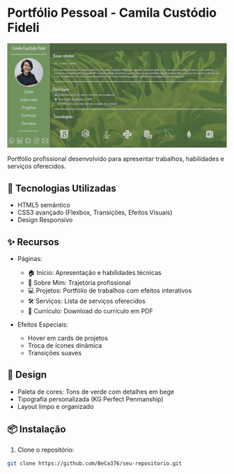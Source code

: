 # Portfólio Pessoal - Camila Custódio Fideli

![Preview do Portfólio](/static/assets/preview.png)

Portfólio profissional desenvolvido para apresentar trabalhos, habilidades e serviços oferecidos.

## 🚀 Tecnologias Utilizadas
- HTML5 semântico
- CSS3 avançado (Flexbox, Transições, Efeitos Visuais)
- Design Responsivo

## ✨ Recursos
- Páginas:
  - 🏠 Início: Apresentação e habilidades técnicas
  - 👩 Sobre Mim: Trajetória profissional
  - 💻 Projetos: Portfólio de trabalhos com efeitos interativos
  - 🛠 Serviços: Lista de serviços oferecidos
  - 📄 Currículo: Download do currículo em PDF

- Efeitos Especiais:
  - Hover em cards de projetos
  - Troca de ícones dinâmica
  - Transições suaves

## 🎨 Design
- Paleta de cores: Tons de verde com detalhes em bege
- Tipografia personalizada (KG Perfect Penmanship)
- Layout limpo e organizado

## 📦 Instalação
1. Clone o repositório:
```bash
git clone https://github.com/BeCa376/seu-repositorio.git
